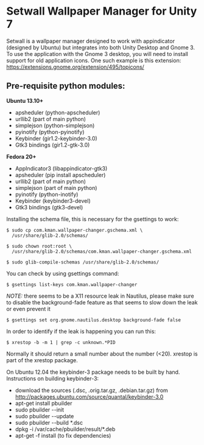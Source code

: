 Setwall Wallpaper Manager for Unity 7
==============

Setwall is a wallpaper manager designed to work with appindicator (designed 
by Ubuntu) but integrates into both Unity Desktop and Gnome 3. To use the 
application with the Gnome 3 desktop, you will need to install support for 
old application icons. One such example is this extension: 
https://extensions.gnome.org/extension/495/topicons/

Pre-requisite python modules:
--------------

**Ubuntu 13.10+**
* apsheduler (python-apscheduler)
* urllib2 (part of main python)
* simplejson (python-simplejson)
* pyinotify (python-pyinotify)
* Keybinder (gir1.2-keybinder-3.0)
* Gtk3 bindings (gir1.2-gtk-3.0)

**Fedora 20+**
* AppIndicator3 (libappindicator-gtk3)
* apsheduler (pip install apscheduler)
* urllib2 (part of main python)
* simplejson (part of main python)
* pyinotify (python-inotify)
* Keybinder (keybinder3-devel)
* Gtk3 bindings (gtk3-devel)

Installing the schema file, this is necessary for the gsettings to work:

    $ sudo cp com.kman.wallpaper-changer.gschema.xml \
      /usr/share/glib-2.0/schemas/

    $ sudo chown root:root \
      /usr/share/glib-2.0/schemas/com.kman.wallpaper-changer.gschema.xml

    $ sudo glib-compile-schemas /usr/share/glib-2.0/schemas/

You can check by using gsettings command:

    $ gsettings list-keys com.kman.wallpaper-changer

*NOTE:* there seems to be a X11 resource leak in Nautilus,
please make sure to disable the background-fade feature
as that seems to slow down the leak or even prevent it

    $ gsettings set org.gnome.nautilus.desktop background-fade false

In order to identify if the leak is happening you can run this:

    $ xrestop -b -m 1 | grep -c unknown.*PID

Normally it should return a small number about the number (<20).
xrestop is part of the xrestop package.

On Ubuntu 12.04 the keybinder-3 package needs to be built by hand. 
Instructions on building keybinder-3:
* download the sources (.dsc, .orig.tar.gz, .debian.tar.gz) from
  http://packages.ubuntu.com/source/quantal/keybinder-3.0
* apt-get install pbuilder
* sudo pbuilder --init
* sudo pbuilder --update
* sudo pbuilder --build *.dsc
* dpkg -i /var/cache/pbuilder/result/*.deb
* apt-get -f install (to fix dependencies)
